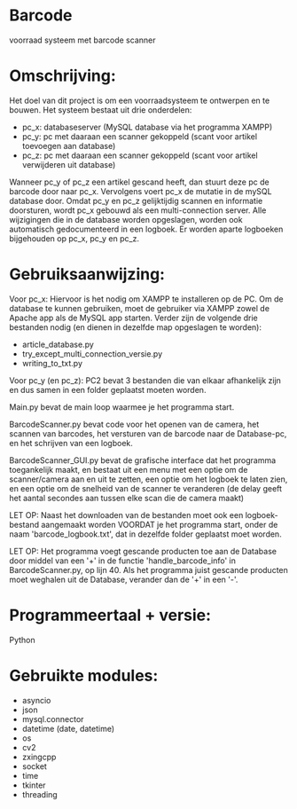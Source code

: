 # Barcode
voorraad systeem met barcode scanner

# Omschrijving:
Het doel van dit project is om een voorraadsysteem te ontwerpen en te bouwen. Het systeem bestaat uit drie onderdelen:
- pc_x: databaseserver (MySQL database via het programma XAMPP)
- pc_y: pc met daaraan een scanner gekoppeld (scant voor artikel toevoegen aan database)
- pc_z: pc met daaraan een scanner gekoppeld (scant voor artikel verwijderen uit database)

Wanneer pc_y of pc_z een artikel gescand heeft, dan stuurt deze pc de barcode door naar pc_x. Vervolgens voert pc_x de mutatie in de mySQL database door. Omdat pc_y en pc_z gelijktijdig scannen en informatie doorsturen, wordt pc_x gebouwd als een multi-connection server. Alle wijzigingen die in de database worden opgeslagen, worden ook automatisch gedocumenteerd in een logboek. Er worden aparte logboeken bijgehouden op pc_x, pc_y en pc_z. 

# Gebruiksaanwijzing:
Voor pc_x:
Hiervoor is het nodig om XAMPP te installeren op de PC. Om de database te kunnen gebruiken, moet de gebruiker via XAMPP zowel de Apache app als de MySQL app starten. 
Verder zijn de volgende drie bestanden nodig (en dienen in dezelfde map opgeslagen te worden):
- article_database.py
- try_except_multi_connection_versie.py
- writing_to_txt.py

Voor pc_y (en pc_z):
PC2 bevat 3 bestanden die van elkaar afhankelijk zijn en dus samen in een folder geplaatst moeten worden.

Main.py bevat de main loop waarmee je het programma start.

BarcodeScanner.py bevat code voor het openen van de camera, het scannen van barcodes, het versturen van de barcode naar de Database-pc, en het schrijven van een logboek.

BarcodeScanner_GUI.py bevat de grafische interface dat het programma toegankelijk maakt, en bestaat uit een menu met een optie om de scanner/camera aan en uit te zetten, een optie om het logboek te laten zien, en een optie om de snelheid van de scanner te veranderen (de delay geeft het aantal secondes aan tussen elke scan die de camera maakt)

LET OP: 
Naast het downloaden van de bestanden moet ook een logboek-bestand aangemaakt worden VOORDAT je het programma start, onder de naam 'barcode_logbook.txt', dat in dezelfde folder geplaatst moet worden.

LET OP: Het programma voegt gescande producten toe aan de Database door middel van een '+' in de functie 'handle_barcode_info' in BarcodeScanner.py, op lijn 40. Als het programma juist gescande producten moet weghalen uit de Database, verander dan de '+' in een '-'.

# Programmeertaal + versie:
Python

# Gebruikte modules:
- asyncio
- json
- mysql.connector
- datetime (date, datetime)
- os
- cv2
- zxingcpp
- socket
- time
- tkinter
- threading
